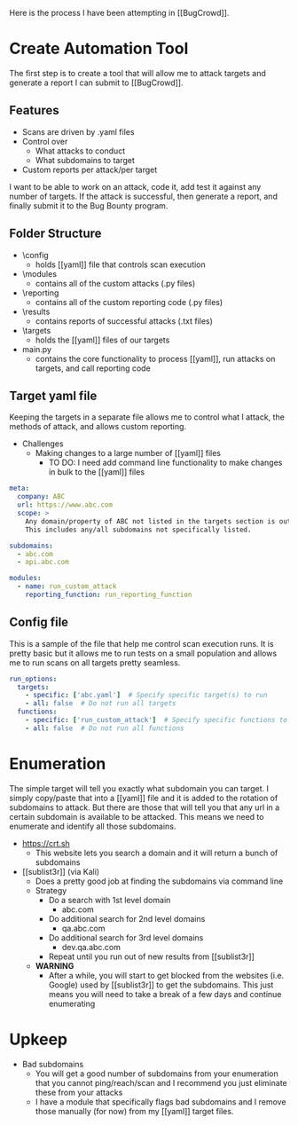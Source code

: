 Here is the process I have been attempting in [[BugCrowd]].

# Create Automation Tool
The first step is to create a tool that will allow me to attack targets and generate a report I can submit to [[BugCrowd]].

## Features
- Scans are driven by .yaml files
- Control over
	- What attacks to conduct
	- What subdomains to target
- Custom reports per attack/per target

I want to be able to work on an attack, code it, add test it against any number of targets. If the attack is successful, then generate a report, and finally submit it to the Bug Bounty program.

## Folder Structure
- \\config
	- holds [[yaml]] file that controls scan execution
- \\modules
	- contains all of the custom attacks (.py files)
- \\reporting
	- contains all of the custom reporting code (.py files)
- \\results
	- contains reports of successful attacks (.txt files)
- \\targets
	- holds the [[yaml]] files of our targets
- main.py
	- contains the core functionality to process [[yaml]], run attacks on targets, and call reporting code

## Target yaml file
Keeping the targets in a separate file allows me to control what I attack, the methods of attack, and allows custom reporting.

- Challenges
	- Making changes to a large number of [[yaml]] files
		- TO DO: I need add command line functionality to make changes in bulk to the [[yaml]] files

``` yaml
meta:
  company: ABC
  url: https://www.abc.com
  scope: >
    Any domain/property of ABC not listed in the targets section is out of scope. 
    This includes any/all subdomains not specifically listed.

subdomains:
  - abc.com
  - api.abc.com

modules:
  - name: run_custom_attack
    reporting_function: run_reporting_function
```

## Config file
This is a sample of the file that help me control scan execution runs. It is pretty basic but it allows me to run tests on a small population and allows me to run scans on all targets pretty seamless.

``` YAML
run_options:
  targets:
    - specific: ['abc.yaml']  # Specify specific target(s) to run
    - all: false  # Do not run all targets
  functions:
    - specific: ['run_custom_attack']  # Specify specific functions to run
    - all: false  # Do not run all functions
```

# Enumeration
The simple target will tell you exactly what subdomain you can target. I simply copy/paste that into a [[yaml]] file and it is added to the rotation of subdomains to attack. But there are those that will tell you that any url in a certain subdomain is available to be attacked. This means we need to enumerate and identify all those subdomains.

- https://crt.sh
	- This website lets you search a domain and it will return a bunch of subdomains
- [[sublist3r]] (via Kali)
	- Does a pretty good job at finding the subdomains via command line
	- Strategy
		- Do a search with 1st level domain
			- abc.com
		- Do additional search for 2nd level domains
			- qa.abc.com
		- Do additional search for 3rd level domains
			- dev.qa.abc.com 
		- Repeat until you run out of new results from [[sublist3r]]
	- **WARNING**
		- After a while, you will start to get blocked from the websites (i.e. Google) used by [[sublist3r]] to get the subdomains. This just means you will need to take a break of a few days and continue enumerating


# Upkeep
- Bad subdomains
	- You will get a good number of subdomains from your enumeration that you cannot ping/reach/scan and I recommend you just eliminate these from your attacks
	- I have a module that specifically flags bad subdomains and I remove those manually (for now) from my [[yaml]] target files.

